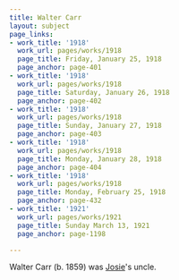 ```yaml
---
title: Walter Carr
layout: subject
page_links:
- work_title: '1918'
  work_url: pages/works/1918
  page_title: Friday, January 25, 1918
  page_anchor: page-401
- work_title: '1918'
  work_url: pages/works/1918
  page_title: Saturday, January 26, 1918
  page_anchor: page-402
- work_title: '1918'
  work_url: pages/works/1918
  page_title: Sunday, January 27, 1918
  page_anchor: page-403
- work_title: '1918'
  work_url: pages/works/1918
  page_title: Monday, January 28, 1918
  page_anchor: page-404
- work_title: '1918'
  work_url: pages/works/1918
  page_title: Monday, February 25, 1918
  page_anchor: page-432
- work_title: '1921'
  work_url: pages/works/1921
  page_title: Sunday March 13, 1921
  page_anchor: page-1198

---
```

<p>Walter Carr (b. 1859) was <a href='../subjects/1627' title='Sally Joseph Carr Brumfield'>Josie</a>'s uncle.</p>